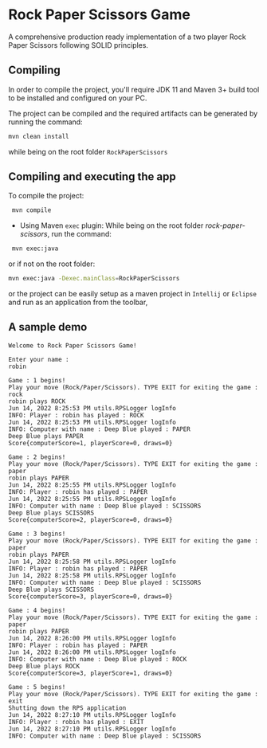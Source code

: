 # Rock Paper Scissors Game

A comprehensive production ready implementation of a
two player Rock Paper Scissors following SOLID principles.

Compiling
---

In order to compile the project, you'll require JDK 11 and Maven 3+ build tool to be installed and configured on your PC.

The project can be compiled and the required artifacts can be generated by running the command:
```bash
mvn clean install
```
while being on the root folder `RockPaperScissors`

Compiling and executing the app
---
To compile the project:
```bash
 mvn compile
```

- Using Maven `exec` plugin: While being on the root folder _rock-paper-scissors_, run the command:
```bash
 mvn exec:java
```
or if not on the root folder:

```bash
mvn exec:java -Dexec.mainClass=RockPaperScissors
```
or the project can be easily setup as a maven project in
```Intellij``` or ```Eclipse``` and run as an application from the toolbar,


A sample demo
---
```text
Welcome to Rock Paper Scissors Game!

Enter your name : 
robin

Game : 1 begins!
Play your move (Rock/Paper/Scissors). TYPE EXIT for exiting the game : rock
robin plays ROCK
Jun 14, 2022 8:25:53 PM utils.RPSLogger logInfo
INFO: Player : robin has played : ROCK
Jun 14, 2022 8:25:53 PM utils.RPSLogger logInfo
INFO: Computer with name : Deep Blue played : PAPER
Deep Blue plays PAPER
Score{computerScore=1, playerScore=0, draws=0}

Game : 2 begins!
Play your move (Rock/Paper/Scissors). TYPE EXIT for exiting the game : paper
robin plays PAPER
Jun 14, 2022 8:25:55 PM utils.RPSLogger logInfo
INFO: Player : robin has played : PAPER
Jun 14, 2022 8:25:55 PM utils.RPSLogger logInfo
INFO: Computer with name : Deep Blue played : SCISSORS
Deep Blue plays SCISSORS
Score{computerScore=2, playerScore=0, draws=0}

Game : 3 begins!
Play your move (Rock/Paper/Scissors). TYPE EXIT for exiting the game : paper
robin plays PAPER
Jun 14, 2022 8:25:58 PM utils.RPSLogger logInfo
INFO: Player : robin has played : PAPER
Jun 14, 2022 8:25:58 PM utils.RPSLogger logInfo
INFO: Computer with name : Deep Blue played : SCISSORS
Deep Blue plays SCISSORS
Score{computerScore=3, playerScore=0, draws=0}

Game : 4 begins!
Play your move (Rock/Paper/Scissors). TYPE EXIT for exiting the game : paper
robin plays PAPER
Jun 14, 2022 8:26:00 PM utils.RPSLogger logInfo
INFO: Player : robin has played : PAPER
Jun 14, 2022 8:26:00 PM utils.RPSLogger logInfo
INFO: Computer with name : Deep Blue played : ROCK
Deep Blue plays ROCK
Score{computerScore=3, playerScore=1, draws=0}

Game : 5 begins!
Play your move (Rock/Paper/Scissors). TYPE EXIT for exiting the game : exit
Shutting down the RPS application
Jun 14, 2022 8:27:10 PM utils.RPSLogger logInfo
INFO: Player : robin has played : EXIT
Jun 14, 2022 8:27:10 PM utils.RPSLogger logInfo
INFO: Computer with name : Deep Blue played : SCISSORS
```